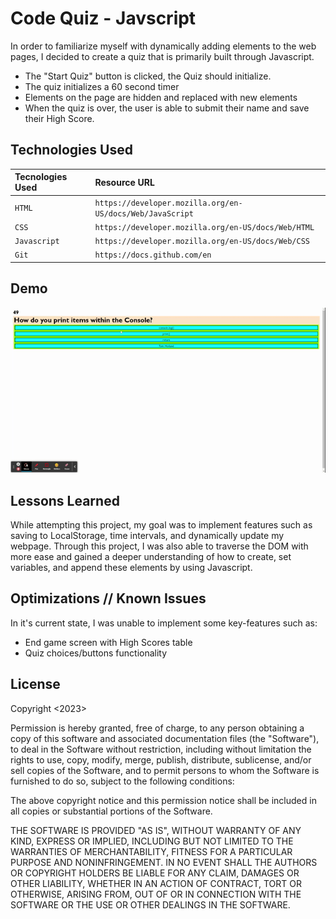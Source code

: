 # Code Quiz - Javscript

In order to familiarize myself with dynamically adding elements to the web pages, I decided to create a quiz that is primarily built through Javascript.

- The "Start Quiz" button is clicked, the Quiz should initialize.
- The quiz initializes a 60 second timer
- Elements on the page are hidden and replaced with new elements
-  When the quiz is over, the user is able to submit their name and save their High Score.


## Technologies Used

| Tecnologies Used | Resource URL     | 
| :-------- | :------- | 
| `HTML` | `https://developer.mozilla.org/en-US/docs/Web/JavaScript` | 
| `CSS` | `https://developer.mozilla.org/en-US/docs/Web/HTML` | 
| `Javascript` | `https://developer.mozilla.org/en-US/docs/Web/CSS` | 
| `Git` | `https://docs.github.com/en` | 


## Demo
![DemoGif](https://github.com/DBBENSAN/code-quiz-project/blob/main/assets/images/CodingQuiz.gif)



## Lessons Learned

While attempting this project, my goal was to implement features such as saving to LocalStorage, time intervals, and dynamically update my webpage.
Through this project, I was also able to traverse the DOM with more ease and gained a deeper understanding of how to create, set variables, and append these elements by using Javascript.

## Optimizations // Known Issues

In it's current state, I was unable to implement some key-features such as:
-  End game screen with High Scores table
-  Quiz choices/buttons functionality


## License
Copyright <2023> <Daniele Bensan>

Permission is hereby granted, free of charge, to any person obtaining a copy of this software and associated documentation files (the "Software"), to deal in the Software without restriction, including without limitation the rights to use, copy, modify, merge, publish, distribute, sublicense, and/or sell copies of the Software, and to permit persons to whom the Software is furnished to do so, subject to the following conditions:

The above copyright notice and this permission notice shall be included in all copies or substantial portions of the Software.

THE SOFTWARE IS PROVIDED "AS IS", WITHOUT WARRANTY OF ANY KIND, EXPRESS OR IMPLIED, INCLUDING BUT NOT LIMITED TO THE WARRANTIES OF MERCHANTABILITY, FITNESS FOR A PARTICULAR PURPOSE AND NONINFRINGEMENT. IN NO EVENT SHALL THE AUTHORS OR COPYRIGHT HOLDERS BE LIABLE FOR ANY CLAIM, DAMAGES OR OTHER LIABILITY, WHETHER IN AN ACTION OF CONTRACT, TORT OR OTHERWISE, ARISING FROM, OUT OF OR IN CONNECTION WITH THE SOFTWARE OR THE USE OR OTHER DEALINGS IN THE SOFTWARE.
